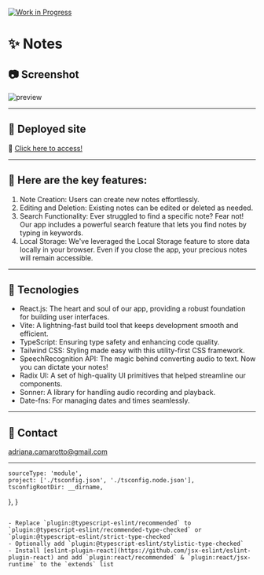 [![Work in Progress](https://img.shields.io/badge/status-work%20in%20progress-yellow)](https://shields.io/)

# ✨ Notes

## 📷 Screenshot
![preview](./src/Assets/screenshotHome.png)
 

---  


## 📌 Deployed site

🎯  [Click here to access!]([https://adriana-camarotto.github.io/nlw-expert-notes/])

---

## 📌 Here are the key features:
1. Note Creation: Users can create new notes effortlessly.
2. Editing and Deletion: Existing notes can be edited or deleted as needed.
3. Search Functionality: Ever struggled to find a specific note? Fear not! Our app includes a powerful search feature that lets you find notes by typing in keywords.
4. Local Storage: We've leveraged the Local Storage feature to store data locally in your browser. Even if you close the app, your precious notes will remain accessible.
---

## 🚀 Tecnologies

- React.js: The heart and soul of our app, providing a robust foundation for building user interfaces.
- Vite: A lightning-fast build tool that keeps development smooth and efficient.
- TypeScript: Ensuring type safety and enhancing code quality.
- Tailwind CSS: Styling made easy with this utility-first CSS framework.
- SpeechRecognition API: The magic behind converting audio to text. Now you can dictate your notes!
- Radix UI: A set of high-quality UI primitives that helped streamline our components.
- Sonner: A library for handling audio recording and playback.
- Date-fns: For managing dates and times seamlessly.

---

## 📧 Contact

adriana.camarotto@gmail.com

---

    sourceType: 'module',
    project: ['./tsconfig.json', './tsconfig.node.json'],
    tsconfigRootDir: __dirname,
  },
}
```

- Replace `plugin:@typescript-eslint/recommended` to `plugin:@typescript-eslint/recommended-type-checked` or `plugin:@typescript-eslint/strict-type-checked`
- Optionally add `plugin:@typescript-eslint/stylistic-type-checked`
- Install [eslint-plugin-react](https://github.com/jsx-eslint/eslint-plugin-react) and add `plugin:react/recommended` & `plugin:react/jsx-runtime` to the `extends` list
